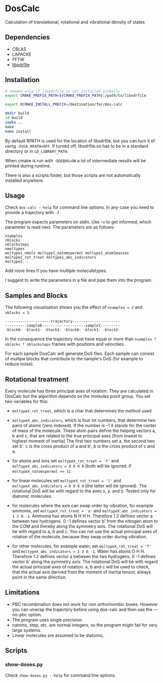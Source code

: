 # DosCalc

Calculation of translational, rotational and vibrational density of states

## Dependencies

- CBLAS
- LAPACKE
- FFTW
- [libxdrfile](https://github.com/wesbarnett/libxdrfile) 

## Installation

```bash
# needed only if libxdrfile is not installed globally
export CMAKE_PREFIX_PATH=${CMAKE_PREFIX_PATH}:/path/to/libxdrfile 

export DCMAKE_INSTALL_PREFIX=/destination/for/dos-calc

mkdir build
cd build
cmake ..
make
make install
```

By default RPATH is used for the location of libxdrfile, but you can turn it of using `-DUSE_RPATH=OFF`.
If turned off, libxdrfile.so has to be in a standard directory or in `LD_LIBRARY_PATH`.

When cmake is run with `-DDEBUG=ON` a lot of intermediate results will be printed during runtime.

There is also a scripts folder, but those scripts are not automatically installed anywhere.

## Usage

Check `dos-calc --help` for command line options.
In any case you need to provide a trajectory with `-f`.

The program expects parameters on stdin. Use -v to get informed, which parameter is read next.
The parameters are as follows:
```
nsamples
nblocks
nblocksteps
nmoltypes
moltype1_nmols moltype1_natomspermol moltype1_atom1masses moltype1_rot_treat moltype1_abc_indicators
moltype2...
```

Add more lines if you have multiple moleculetypes.

I suggest to write the parameters in a file and pipe them into the program.

## Samples and Blocks

The following visualisation shows you the effect of `nsamples = 2` and `nblocks = 3`.

```
---------------------trajectory----------------------
----------sample0--------- ----------sample1---------
-block0- -block1- -block2- -block0- -block1- -block2-
```
In the consequence the trajectory must have equal or more than `nsamples * nblocks * nblocksteps` frames with positions and velocities.

For each sample DosCalc will generate DoS files. Each sample can consist of multipe blocks that contribute to the sample's DoS (for example to reduce noise).

## Rotational treatment

Every molecule has three principal axes of rotation.
They are calculated in DosCalc but the algorithm depends on the moleules point group.
You set two variables for this:
- `moltypeX_rot_treat`, which is a char that determines the method used
- `moltypeX_abc_indicators`, which is four int numbers, that determine two pairs of atoms (zero indexed).
  If the number is -1 it stands for the center of mass of the molecule.
  These atom pairs define the helping vectors a, b and c, that are related to the true principal axes (from lowest to highest moment of inertia)
  The first two numbers set a, the second two set b'. c is the cross product of a and b', b is the cross product of c and a.

- for atoms and ions set `moltypeX_rot_treat = 'f'` and `moltypeX_abc_indicators = 0 0 0 0` (both will be ignored, if `moltypeX_natomspermol == 1`).
- for linear molecules set `moltypeX_rot_treat = 'l'` and `moltypeX_abc_indicators = 0 0 0 0` (the latter will be ignored).
  The rotational DoS will be with regard to the axes x, y, and z.
  Tested only for diatomic molecules.
- for molecules where the axis can swap order by vibration, for example ammonia, set `moltypeX_rot_treat = 'a'` and `moltypeX_abc_indicators = 1 2 0 -1`.
  Ammonia has atoms N H H H. Therefore 1 2 defines vector a between two hydrogens. 0 -1 defines vector b' from the nitrogen atom to the COM and thereby along the symmetry axis.
  The rotational DoS will be with regard to a, b and c.
  You can not use the actual principal axes of rotation of the molecule, because they swap order during vibration.
- for other molecules, for example water, set `moltypeX_rot_treat = 'f'` and `moltypeX_abc_indicators = 1 2 0 -1`.
  Water has atoms O H H. Therefore 1 2 defines vector a between the two hydrogens. 0 -1 defines vector b' along the symmetry axis.
  The rotational DoS will be with regard the actual principal axes of rotation.
  a, b and c will be used to check, that the actual axis derived from the moment of inertia tensor, always point in the same direction.

## Limitations

- PBC recombination does not work for non orthorhombic boxes. However you can unwrap the trajectory before using dos-calc and then use the --no-pbc option.
- The program uses single precision.
- natoms, step, etc. are normal integers, so the program might fail for very large systems.
- Linear molecules are assumed to be diatomic.

## Scripts

### show-doses.py

Check `show-doses.py --help` for command line options.
